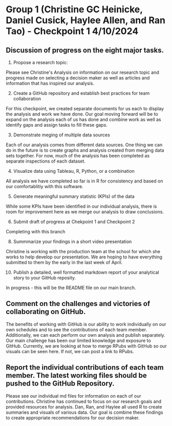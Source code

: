 # Group 1 (Christine GC Heinicke, Daniel Cusick, Haylee Allen, and Ran Tao) - Checkpoint 1 4/10/2024

## Discussion of progress on the eight major tasks. 
1. Propose a research topic:

Please see Christine's Analysis on information on our research topic and progress made on selecting a decision maker as well as articles and information that has inspired our analysis. 

2. Create a GitHub repository and establish best practices for team collaboration

For this checkpoint, we created separate documents for us each to display the analysis and work we have done. Our goal moving forward will be to expand on the analysis each of us has done and combine work as well as identify gaps and assign tasks to fill these gaps. 

3. Demonstrate meging of multiple data sources

Each of our analysis comes from different data sources. One thing we can do in the future is to create graphs and analysis created from merging data sets together. For now, much of the analysis has been completed as separate inspections of each dataset. 

4. Visualize data using Tableau, R, Python, or a combination

All analysis we have completed so far is in R for consistency and based on our comfortablitiy with this software. 

5. Generate meaningful summary statistic (KPIs) of the data

While some KPIs have been identified in our individual analysis, there is room for improvement here as we merge our analysis to draw conclusions. 

6. Submit draft of progress at Chekpoint 1 and Checkpoint 2

Completing with this branch

8. Summmarize your findings in a short video presentation

Christine is working with the production team at the school for which she works to help develop our presentation. We are hoping to have everything submitted to them by the early in the last week of April. 
   
10. Publish a detailed, well formatted markdown report of your analytical story to your GitHub reposity.

In progress - this will be the README file on our main branch.

## Comment on the challenges and victories of collaborating on GitHub.
The benefits of working with GitHub is our ability to work individually on our own schedules and to see the contributions of each team member. Additionally, we can each perform our own analysis and publish separately. Our main challenge has been our limited knowledge and exposure to GitHub. Currently, we are looking at how to merge RPubs with GitHub so our visuals can be seen here. If not, we can post a link to RPubs.

## Report the individual contributions of each team member. The latest working files should be pushed to the GitHub Repository.
Please see our individual md files for information on each of our contributions. Christine has continued to focus on our research goals and provided resources for analysis. Dan, Ran, and Haylee all used R to create summaries and visuals of various data. Our goal is combine these findings to create appropriate recommendations for our decision maker. 

